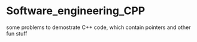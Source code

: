 # Software_engineering_CPP
 some problems to demostrate C++ code, which contain pointers and other fun stuff
